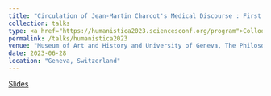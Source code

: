 ```yaml
---
title: "Circulation of Jean-Martin Charcot's Medical Discourse : First Observations"
collection: talks
type: <a href="https://humanistica2023.sciencesconf.org/program">Colloquium Humanistica 2023</a>
permalink: /talks/humanistica2023
venue: "Museum of Art and History and University of Geneva, The Philosophes"
date: 2023-06-28
location: "Geneva, Switzerland"
---
```


[Slides](https://drive.google.com/file/d/1nvXmHINRoRbEiLkexDHh0Iw5uiZ5mh4z/view)
